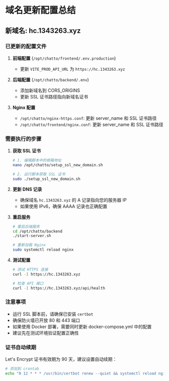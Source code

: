 # 域名更新配置总结

## 新域名: hc.1343263.xyz

### 已更新的配置文件

1. **前端配置** (`/opt/chatto/frontend/.env.production`)
   - 更新 `VITE_PROD_API_URL` 为 `https://hc.1343263.xyz`

2. **后端配置** (`/opt/chatto/backend/.env`)
   - 添加新域名到 CORS_ORIGINS
   - 更新 SSL 证书路径指向新域名证书

3. **Nginx 配置**
   - `/opt/chatto/nginx-https.conf`: 更新 server_name 和 SSL 证书路径
   - `/opt/chatto/frontend/nginx.conf`: 更新 server_name 和 SSL 证书路径

### 需要执行的步骤

1. **获取 SSL 证书**
   ```bash
   # 1. 编辑脚本中的邮箱地址
   nano /opt/chatto/setup_ssl_new_domain.sh
   
   # 2. 运行脚本获取 SSL 证书
   sudo ./setup_ssl_new_domain.sh
   ```

2. **更新 DNS 记录**
   - 确保域名 `hc.1343263.xyz` 的 A 记录指向您的服务器 IP
   - 如果使用 IPv6，确保 AAAA 记录也正确配置

3. **重启服务**
   ```bash
   # 重启后端服务
   cd /opt/chatto/backend
   ./start-server.sh
   
   # 重新加载 Nginx
   sudo systemctl reload nginx
   ```

4. **测试配置**
   ```bash
   # 测试 HTTPS 连接
   curl -I https://hc.1343263.xyz
   
   # 检查 API 接口
   curl -I https://hc.1343263.xyz/api/health
   ```

### 注意事项

- 运行 SSL 脚本前，请确保已安装 `certbot`
- 确保防火墙已开放 80 和 443 端口
- 如果使用 Docker 部署，需要同时更新 docker-compose.yml 中的配置
- 建议先在测试环境验证配置正确性

### 证书自动续期

Let's Encrypt 证书有效期为 90 天，建议设置自动续期：

```bash
# 添加到 crontab
echo "0 12 * * * /usr/bin/certbot renew --quiet && systemctl reload nginx" | sudo tee -a /etc/crontab
```
